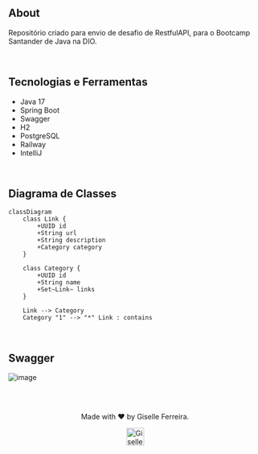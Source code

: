 ## About
Repositório criado para envio de desafio de RestfulAPI, para o Bootcamp Santander de Java na DIO.

<br/>

## Tecnologias e Ferramentas
- Java 17
- Spring Boot
- Swagger
- H2
- PostgreSQL
- Railway
- IntelliJ

<br/>

## Diagrama de Classes

```mermaid
classDiagram
    class Link {
        +UUID id
        +String url
        +String description
        +Category category
    }

    class Category {
        +UUID id
        +String name
        +Set~Link~ links
    }

    Link --> Category
    Category "1" --> "*" Link : contains

```

<br/>

## Swagger
![image](https://github.com/user-attachments/assets/de2ab3a8-b675-4f12-a156-7f728f8f89ea)

<br/>

## 

<div align="center">
<p>Made with ❤️ by Giselle Ferreira.</p>
  <p>
    <a href="https://linkedin.com/in/giselleferreiras" target="_blank" >
      <img align="center" height="35" src="https://cdn-icons-png.flaticon.com/512/174/174857.png" alt="Giselle Ferreira Linkedin" />
    </a>
  </p>
</div>
